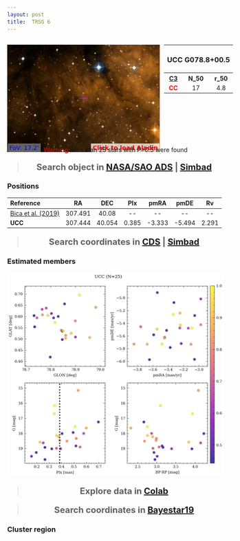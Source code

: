 ```yaml
---
layout: post
title:  TRSG 6
---
```

<div style="display: flex; justify-content: space-between; width:720px;height:250px">
<div style="text-align: center;">

<!-- Static image + data attributes for FOV and target -->
<img id="aladin_img"
     data-umami-event="aladin_load"
     src="https://raw.githubusercontent.com/ucc23/Q1P/main/plots/trsg6_aladin.webp"
     alt="Click to load Aladin Lite" 
     style="width:355px;height:250px; cursor: pointer;"
     data-fov="0.16" 
     data-target="307.444 40.054"/>
<!-- Div to contain Aladin Lite viewer -->
<div id="aladin-lite-div" style="width:355px;height:250px;display:none;"></div>
<!-- Aladin Lite script (will be loaded after the image is clicked) -->
<script src="{{ site.baseurl }}/scripts/aladin_load.js"></script>

</div>
<!-- Left block -->

<table style="width:355px;height:250px;">
  <!-- Row 1 (title) -->
  <tr>
    <td colspan="5"><h3>UCC G078.8+00.5</h3></td>
  </tr>
  <!-- Row 2 -->
  <tr>
    <th style="text-align: center;"><a href="https://ucc.ar/faq#what-is-the-c3-parameter" title="Combined class">C3</a></th>
    <th style="text-align: center;"><div title="Stars with membership probability >50%">N_50</div></th>
    <th style="text-align: center;"><div title="Radius that contains half the members [arcmin]">r_50</div></th>
  </tr>
  <!-- Row 3 -->
  <tr>
    <td style="text-align: center;"><span style="color: red; font-weight: bold;">C</span><span style="color: red; font-weight: bold;">C</span></td>
    <td style="text-align: center;">17</td>
    <td style="text-align: center;">4.8</td>
  </tr>
</table>
</div>

<div style="text-align: center;">
   <span style="color: #99180f; font-weight: bold;">Warning: </span><span>less than 25 stars with <i>P>0.5</i> were found</span>
</div>

> <p style="text-align:center; font-weight: bold; font-size:20px">Search object in <a data-umami-event="nasa_search" href="https://ui.adsabs.harvard.edu/search/q=%20collection%3Aastronomy%20body%3A%22TRSG%206%22&sort=date%20desc%2C%20bibcode%20desc&p_=0" target="_blank">NASA/SAO ADS</a> | <a data-umami-event="simbad_search" href="https://simbad.cds.unistra.fr/simbad/sim-id-refs?Ident=trsg6" target="_blank">Simbad</a></p>


### Positions

| Reference    | RA    | DEC   | Plx  | pmRA  | pmDE   |  Rv  |
| :---         | :---: | :---: | :---: | :---: | :---: | :---: |
|[Bica et al. (2019)](https://ui.adsabs.harvard.edu/abs/2019AJ....157...12B) | 307.491 | 40.08 | -- | -- | -- | -- |
| **UCC** |307.444 | 40.054 | 0.385 | -3.333 | -5.494 | 2.291 |

> <p style="text-align:center; font-weight: bold; font-size:20px">Search coordinates in <a data-umami-event="cds_coord_search" href="https://cdsportal.u-strasbg.fr/?target=307.444,+40.054" target="_blank">CDS</a> | <a data-umami-event="simbad_coord_search" href="https://simbad.cds.unistra.fr/mobile/object_list.html?coord=307.444%2040.054&output=json&radius=5&userEntry=trsg6" target="_blank">Simbad</a></p>

### Estimated members

<a href="https://raw.githubusercontent.com/ucc23/Q1P/main/plots/UCC/trsg6.webp" target="_blank">
<img src="https://raw.githubusercontent.com/ucc23/Q1P/main/plots/UCC/trsg6.webp" alt="TRSG 6 UCC">
</a>



> <p style="text-align:center; font-weight: bold; font-size:20px">Explore data in <a data-umami-event="colab" href="https://colab.research.google.com/github/ucc23/ucc/blob/main/assets/notebook.ipynb" target="_blank">Colab</a></p>


> <p style="text-align:center; font-weight: bold; font-size:20px">Search coordinates in <a data-umami-event="bayestar" href="http://argonaut.skymaps.info/query?lon=78.843%20&lat=0.58&coordsys=gal&mapname=bayestar2019" target="_blank">Bayestar19</a></p>


### Cluster region

<html lang="en">
  <body>
    <center>
    <div id="plot-params"
         data-oc-name="trsg6"
         data-ra-center="307.49"
         data-dec-center="40.08"
         data-rad-deg="4.8"
         data-plx="0.385">
    </div>
    <div id="plot-container">
        <div id="plot"></div>
    </div>
    <script defer type="module" src="{{ site.baseurl }}/scripts/radec_scatter.js"></script>
    </center>
  </body>
</html>
<br>
